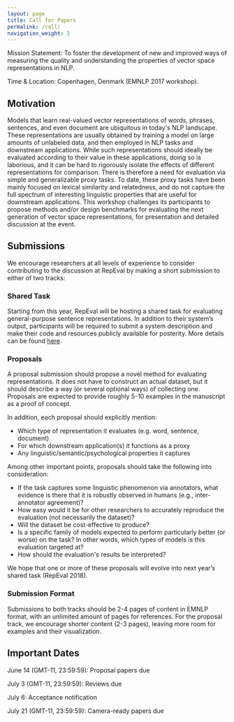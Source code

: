 ```yaml
---
layout: page
title: Call for Papers
permalink: /call/
navigation_weight: 2
---
```


Mission Statement: To foster the development of new and improved ways of measuring the quality and understanding the properties of vector space representations in NLP.

Time & Location: Copenhagen, Denmark (EMNLP 2017 workshop).

## Motivation

Models that learn real-valued vector representations of words, phrases, sentences, and even document are ubiquitous in today's NLP landscape. These representations are usually obtained by training a model on large amounts of unlabeled data, and then employed in NLP tasks and downstream applications. While such representations should ideally be evaluated according to their value in these applications, doing so is laborious, and it can be hard to rigorously isolate the effects of different representations for comparison. There is therefore a need for evaluation via simple and generalizable proxy tasks. To date, these proxy tasks have been mainly focused on lexical similarity and relatedness, and do not capture the full spectrum of interesting linguistic properties that are useful for downstream applications. This workshop challenges its participants to propose methods and/or design benchmarks for evaluating the next generation of vector space representations, for presentation and detailed discussion at the event.



## Submissions

We encourage researchers at all levels of experience to consider contributing to the discussion at RepEval by making a short submission to either of two tracks:


### Shared Task

Starting from this year, RepEval will be hosting a shared task for evaluating general-purpose sentence representations. 
In addition to their system’s output, 
participants will be required to submit a system description and make their code and resources publicly available for posterity. 
More details can be found [here](../shared).


### Proposals

A proposal submission should propose a novel method for evaluating representations. It does not have to construct an actual dataset, but it should describe a way (or several optional ways) of collecting one. Proposals are expected to provide roughly 5-10 examples in the manuscript as a proof of concept.

In addition, each proposal should explicitly mention:
* Which type of representation it evaluates (e.g. word, sentence, document)
* For which downstream application(s) it functions as a proxy
* Any linguistic/semantic/psychological properties it captures

Among other important points, proposals should take the following into consideration:
* If the task captures some linguistic phenomenon via annotators, what evidence is there that it is robustly observed in humans (e.g., inter-annotator agreement)?
* How easy would it be for other researchers to accurately reproduce the evaluation (not necessarily the dataset)?
* Will the dataset be cost-effective to produce?
* Is a specific family of models expected to perform particularly better (or worse) on the task? In other words, which types of models is this evaluation targeted at?
* How should the evaluation's results be interpreted?

We hope that one or more of these proposals will evolve into next year’s shared task (RepEval 2018).


### Submission Format

Submissions to both tracks should be 2-4 pages of content in EMNLP format, with an unlimited amount of pages for references. For the proposal track, we encourage shorter content (2-3 pages), leaving more room for examples and their visualization.



## Important Dates

June 14 (GMT-11, 23:59:59): Proposal papers due

July 3 (GMT-11, 23:59:59): Reviews due

July 6: Acceptance notification

July 21 (GMT-11, 23:59:59): Camera-ready papers due
